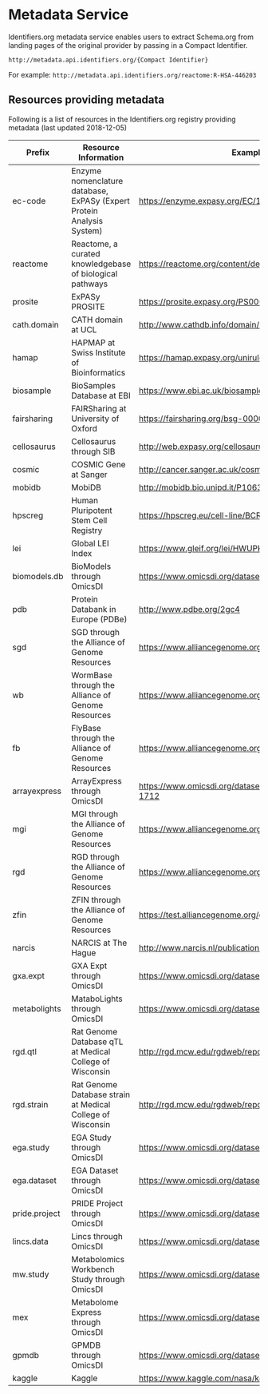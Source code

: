 # Metadata Service

Identifiers.org metadata service enables users to extract Schema.org from landing pages of the original provider by passing in a Compact Identifier.

``
http://metadata.api.identifiers.org/{Compact Identifier}
``

For example:
``
http://metadata.api.identifiers.org/reactome:R-HSA-446203
``

## Resources providing metadata

Following is a list of resources in the Identifiers.org registry providing metadata (last updated 2018-12-05)

| Prefix        | Resource Information                                                  | Example Dataset URL                                                 | Dataset Metadata | Home URL                           | DataCatalog Metadata | 
|---------------|-----------------------------------------------------------------------|---------------------------------------------------------------------|------------------|------------------------------------|----------------------| 
| ec-code       | Enzyme nomenclature database, ExPASy (Expert Protein Analysis System) | https://enzyme.expasy.org/EC/1.1.1.1                                | Yes              | https://enzyme.expasy.org/         | Yes                  | 
| reactome      | Reactome, a curated knowledgebase of biological pathways              | https://reactome.org/content/detail/R-HSA-201451                    | Yes              | https://www.reactome.org/          | Yes                  | 
| prosite       | ExPASy PROSITE                                                        | https://prosite.expasy.org/PS00001                                  | Yes              | https://www.expasy.org/prosite/    | Yes                  | 
| cath.domain   | CATH domain at UCL                                                    | http://www.cathdb.info/domain/1cukA01                               | Yes              | http://www.cathdb.info/            | Yes                  | 
| hamap         | HAPMAP at Swiss Institute of Bioinformatics                           | https://hamap.expasy.org/unirule/MF_01400                           | Yes              | https://hamap.expasy.org/          | Yes                  | 
| biosample     | BioSamples Database at EBI                                            | https://www.ebi.ac.uk/biosamples/sample/SAMEA2397676                | Yes              | https://www.ebi.ac.uk/biosamples/  | Yes                  | 
| fairsharing   | FAIRSharing at University of Oxford                                   | https://fairsharing.org/bsg-000052                                  | Yes              | https://fairsharing.org/           | Yes                  | 
| cellosaurus   | Cellosaurus through SIB                                               | http://web.expasy.org/cellosaurus/CVCL_0030                         | Yes              | http://web.expasy.org/cellosaurus/ | Yes                  | 
| cosmic        | COSMIC Gene at Sanger                                                 | http://cancer.sanger.ac.uk/cosmic/gene/overview?ln=BRAF             | Yes              | http://cancer.sanger.ac.uk/cosmic/ | Yes                  | 
| mobidb        | MobiDB                                                                | http://mobidb.bio.unipd.it/P10636                                   | Yes              | http://mobidb.bio.unipd.it         | Yes                  | 
| hpscreg       | Human Pluripotent Stem Cell Registry                                  | https://hpscreg.eu/cell-line/BCRTi001-A                             | Yes              | https://hpscreg.eu/                | Yes                  | 
| lei           | Global LEI Index                                                      | https://www.gleif.org/lei/HWUPKR0MPOU8FGXBT394                      | Yes              | https://www.gleif.org/             | Yes                  | 
| biomodels.db  | BioModels through OmicsDI                                             | https://www.omicsdi.org/dataset/biomodels/BIOMD0000000048           | Yes              | https://www.omicsdi.org/           | No                   | 
| pdb           | Protein Databank in Europe (PDBe)                                     | http://www.pdbe.org/2gc4                                            | Yes              | http://www.pdbe.org/               | No                   | 
| sgd           | SGD through the Alliance of Genome Resources                          | https://www.alliancegenome.org/gene/SGD:S000003909                  | Yes              | https://www.alliancegenome.org     | No                   | 
| wb            | WormBase through the Alliance of Genome Resources                     | https://www.alliancegenome.org/gene/WB:WBGene00000001               | Yes              | https://www.alliancegenome.org     | No                   | 
| fb            | FlyBase through the Alliance of Genome Resources                      | https://www.alliancegenome.org/gene/FB:FBgn0011293                  | Yes              | https://www.alliancegenome.org     | No                   | 
| arrayexpress  | ArrayExpress through OmicsDI                                          | https://www.omicsdi.org/dataset/arrayexpress-repository/E-MEXP-1712 | Yes              | https://www.omicsdi.org/           | No                   | 
| mgi           | MGI through the Alliance of Genome Resources                          | https://www.alliancegenome.org/gene/MGI:2442292                     | Yes              | https://www.alliancegenome.org     | No                   | 
| rgd           | RGD through the Alliance of Genome Resources                          | https://www.alliancegenome.org/gene/RGD:2018                        | Yes              | https://www.alliancegenome.org     | No                   | 
| zfin          | ZFIN through the Alliance of Genome Resources                         | https://test.alliancegenome.org/gene/ZFIN:ZDB-GENE-041118-11        | Yes              | https://www.alliancegenome.org     | No                   | 
| narcis        | NARCIS at The Hague                                                   | http://www.narcis.nl/publication/RecordID/oai:cwi.nl:4725           | Yes              | http://www.narcis.nl/?Language=en  | No                   | 
| gxa.expt      | GXA Expt through OmicsDI                                              | https://www.omicsdi.org/dataset/atlas-experiments/E-MTAB-2037       | Yes              | https://www.omicsdi.org/           | No                   | 
| metabolights  | MataboLights through OmicsDI                                          | https://www.omicsdi.org/dataset/metabolights_dataset/MTBLS1         | Yes              | https://www.omicsdi.org/           | No                   | 
| rgd.qtl       | Rat Genome Database qTL at Medical College of Wisconsin               | http://rgd.mcw.edu/rgdweb/report/qtl/main.html?id=1354581           | Yes              | http://rgd.mcw.edu/                | No                   | 
| rgd.strain    | Rat Genome Database strain at Medical College of Wisconsin            | http://rgd.mcw.edu/rgdweb/report/strain/main.html?id=5688061        | Yes              | http://rgd.mcw.edu/                | No                   | 
| ega.study     | EGA Study through OmicsDI                                             | https://www.omicsdi.org/dataset/ega/EGAS00000000001                 | Yes              | https://www.omicsdi.org/           | No                   | 
| ega.dataset   | EGA Dataset through OmicsDI                                           | https://www.omicsdi.org/dataset/ega/EGAD00000000001                 | Yes              | https://www.omicsdi.org/           | No                   | 
| pride.project | PRIDE Project through OmicsDI                                         | https://www.omicsdi.org/dataset/pride/PXD000440                     | Yes              | https://www.omicsdi.org/           | No                   | 
| lincs.data    | Lincs through OmicsDI                                                 | https://www.omicsdi.org/dataset/lincs/LDS-1110                      | Yes              | https://www.omicsdi.org/           | No                   | 
| mw.study      | Metabolomics Workbench Study through OmicsDI                          | https://www.omicsdi.org/dataset/metabolomics_workbench/ST000900     | Yes              | https://www.omicsdi.org/           | No                   | 
| mex           | Metabolome Express through OmicsDI                                    | https://www.omicsdi.org/dataset/metabolome_express/MEX36            | Yes              | https://www.omicsdi.org/           | No                   | 
| gpmdb         | GPMDB through OmicsDI                                                 | https://www.omicsdi.org/dataset/gpmdb/GPM32310002988                | Yes              | https://www.omicsdi.org/           | No                   | 
| kaggle        | Kaggle                                                                | https://www.kaggle.com/nasa/kepler-exoplanet-search-results         | Yes              | https://kaggle.com                 | No                   | 
